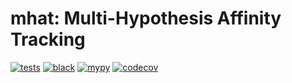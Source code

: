 # mhat: Multi-Hypothesis Affinity Tracking

[![tests](https://github.com/funkelab/mhat/actions/workflows/tests.yaml/badge.svg)](https://github.com/funkelab/mhat/actions/workflows/tests.yaml)
[![black](https://github.com/funkelab/mhat/actions/workflows/black.yaml/badge.svg)](https://github.com/funkelab/mhat/actions/workflows/black.yaml)
[![mypy](https://github.com/funkelab/mhat/actions/workflows/mypy.yaml/badge.svg)](https://github.com/funkelab/mhat/actions/workflows/mypy.yaml)
[![codecov](https://codecov.io/gh/funkelab/mhat/branch/main/graph/badge.svg)](https://codecov.io/gh/funkelab/mhat)
